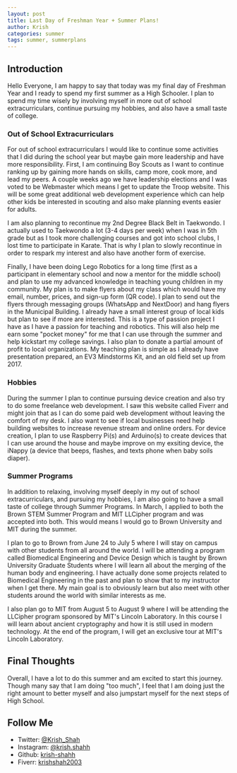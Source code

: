```yaml
---
layout: post
title: Last Day of Freshman Year + Summer Plans!
author: Krish
categories: summer
tags: summer, summerplans
---
```

## Introduction
Hello Everyone, I am happy to say that today was my final day of Freshman Year and I ready to spend my first summer as a High Schooler. I plan to spend my time wisely by involving myself in more out of school extracurriculars, continue pursuing my hobbies, and also have a small taste of college.

### Out of School Extracurriculars
For out of school extracurriculars I would like to continue some activities that I did during the school year but maybe gain more leadership and have more responsibility. First, I am continuing Boy Scouts as I want to continue ranking up by gaining more hands on skills, camp more, cook more, and lead my peers. A couple weeks ago we have leadership elections and I was voted to be Webmaster which means I get to update the Troop website. This will be some great additional web development experience which can help other kids be interested in scouting and also make planning events easier for adults. 

I am also planning to recontinue my 2nd Degree Black Belt in Taekwondo. I actually used to Taekwondo a lot (3-4 days per week) when I was in 5th grade but as I took more challenging courses and got into school clubs, I lost time to participate in Karate. That is why I plan to slowly recontinue in order to respark my interest and also have another form of exercise. 

Finally, I have been doing Lego Robotics for a long time (first as a participant in elementary  school and now a mentor for the middle school) and plan to use my advanced knowledge in teaching young children in my community. My plan is to make flyers about my class which would have my email, number, prices, and sign-up form (QR code). I plan to send out the flyers through messaging groups (WhatsApp and NextDoor) and hang flyers in the Municipal Building. I already have a small interest group of local kids but plan to see if more are interested. This is a type of passion project I have as I have a passion for teaching and robotics. This will also help me earn some "pocket money" for me that I can use through the summer and help kickstart my college savings. I also plan to donate a partial amount of profit to local organizations. My teaching plan is simple as I already have presentation prepared, an EV3 Mindstorms Kit, and an old field set up from 2017. 

### Hobbies
During the summer I plan to continue pursuing device creation and also try to do some freelance web development. I saw this website called Fiverr and might join that as I can do some paid web development without leaving the comfort of my desk. I also want to see if local businesses need help building websites to increase revenue stream and online orders. For device creation, I plan to use Raspberry Pi(s) and Arduino(s) to create devices that I can use around the house and maybe improve on my exsiting device, the iNappy (a device that beeps, flashes, and texts phone when baby soils diaper).

### Summer Programs
In addition to relaxing, involving myself deeply in my out of school extracurriculars, and pursuing my hobbies, I am also going to have a small taste of college through Summer Programs. In March, I applied to both the Brown STEM Summer Program and MIT LLCipher program and was accepted into both. This would means I would go to Brown University and MIT during the summer. 

I plan to go to Brown from June 24 to July 5 where I will stay on campus with other students from all around the world. I will be attending a program called Biomedical Engineering and Device Design which is taught by Brown University Graduate Students where I will learn all about the merging of the human body and engineering. I have actually done some projects related to Biomedical Engineering in the past and plan to show that to my instructor when I get there. My main goal is to obviously learn but also meet with other students around the world with similar interests as me. 

I also plan go to MIT from August 5 to August 9 where I will be attending the LLCipher program sponsored by MIT's Lincoln Laboratory. In this course I will learn about ancient cryptography and how it is still used in modern technology. At the end of the program, I will get an exclusive tour at MIT's Lincoln Laboratory. 

## Final Thoughts
Overall, I have a lot to do this summer and am excited to start this journey. Though many say that I am doing "too much", I feel that I am doing just the right amount to better myself and also jumpstart myself for the next steps of High School.

## Follow Me
* Twitter: [@Krish_Shah](https://twitter.com/Krish_Shahh)
* Instagram: [@krish.shahh](https://www.instagram.com/krish.shahh/)
* Github: [krish-shahh](https://github.com/krish-shahh)
* Fiverr: [krishshah2003](https://www.fiverr.com/krishshah2003)
